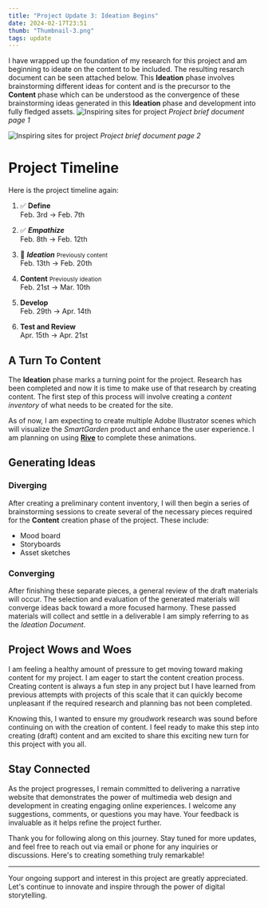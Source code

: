 ```yaml
---
title: "Project Update 3: Ideation Begins"
date: 2024-02-17T23:51
thumb: "Thumbnail-3.png"
tags: update
---
```


I have wrapped up the foundation of my research for this project and am beginning to ideate on the content to be included. The resulting resarch document can be seen attached below. This **Ideation** phase involves brainstorming different ideas for content and is the precursor to the **Content** phase which can be understood as the convergence of these brainstorming ideas generated in this **Ideation** phase and development into fully fledged assets.
![Inspiring sites for project](/DMD-400-Blog/assets/img/pdf__project-brief_Page_1.png)
<cite>Project brief document page 1</cite>

![Inspiring sites for project](/DMD-400-Blog/assets/img/pdf__project-brief_Page_2.png)
<cite>Project brief document page 2</cite>

# Project Timeline

Here is the project timeline again:

1. ✅ **Define**<br>Feb. 3rd → Feb. 7th
    
2. ✅ ***Empathize***<br>Feb. 8th → Feb. 12th
    
3. 📍 ***Ideation*** <small>Previously content</small><br>Feb. 13th → Feb. 20th<br>
    
4. **Content** <small>Previously ideation</small><br>Feb. 21st → Mar. 10th
    
5. **Develop**<br>Feb. 29th → Apr. 14th
    
6. **Test and Review**<br>Apr. 15th → Apr. 21st

## A Turn To Content

The **Ideation** phase marks a turning point for the project. Research has been completed and now it is time to make use of that research by creating content. The first step of this process will involve creating a *content inventory* of what needs to be created for the site.

As of now, I am expecting to create multiple Adobe Illustrator scenes which will visualize the *SmartGarden* product and enhance the user experience. I am planning on using **[Rive](https://rive.app/)** to complete these animations.

## Generating Ideas
### Diverging
After creating a preliminary content inventory, I will then begin a series of brainstorming sessions to create several of the necessary pieces required for the **Content** creation phase of the project. These include:
- Mood board
- Storyboards
- Asset sketches

### Converging 
After finishing these separate pieces, a general review of the draft materials will occur. The selection and evaluation of the generated materials will converge ideas back toward a more focused harmony. These passed materials will collect and settle in a deliverable I am simply referring to as the *Ideation Document*.

## Project Wows and Woes
I am feeling a healthy amount of pressure to get moving toward making content for my project. I am eager to start the content creation process. Creating content is always a fun step in any project but I have learned from previous attempts with projects of this scale that it can quickly become unpleasant if the required research and planning bas not been completed. 

Knowing this, I wanted to ensure my groudwork research was sound before continuing on with the creation of content. I feel ready to make this step into creating (draft) content and am excited to share this exciting new turn for this project with you all.

## Stay Connected

As the project progresses, I remain committed to delivering a narrative website that demonstrates the power of multimedia web design and development in creating engaging online experiences. I welcome any suggestions, comments, or questions you may have. Your feedback is invaluable as it helps refine the project further.

Thank you for following along on this journey. Stay tuned for more updates, and feel free to reach out via email or phone for any inquiries or discussions. Here's to creating something truly remarkable!

---

Your ongoing support and interest in this project are greatly appreciated. Let's continue to innovate and inspire through the power of digital storytelling.